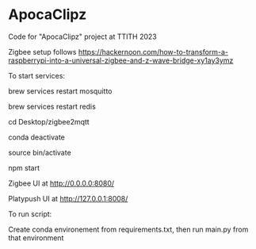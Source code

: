 # ApocaClipz

Code for "ApocaClipz" project at TTITH 2023

Zigbee setup follows https://hackernoon.com/how-to-transform-a-raspberrypi-into-a-universal-zigbee-and-z-wave-bridge-xy1ay3ymz


To start services:

brew services restart mosquitto 

brew services restart redis

cd Desktop/zigbee2mqtt

conda deactivate

source bin/activate 

npm start

Zigbee UI at http://0.0.0.0:8080/

Platypush UI at http://127.0.0.1:8008/

To run script:

Create conda environement from requirements.txt, then run main.py from that environment